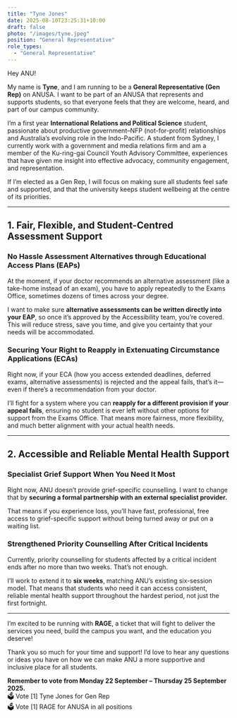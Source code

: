 ```yaml
---
title: "Tyne Jones"
date: 2025-08-10T23:25:31+10:00
draft: false
photo: "/images/tyne.jpeg"
position: "General Representative"
role_types:
  - "General Representative"
---
```


Hey ANU!  

My name is **Tyne**, and I am running to be a **General Representative (Gen Rep)** on ANUSA. I want to be part of an ANUSA that represents and supports students, so that everyone feels that they are welcome, heard, and part of our campus community.  

I’m a first year **International Relations and Political Science** student, passionate about productive government–NFP (not-for-profit) relationships and Australia’s evolving role in the Indo-Pacific. A student from Sydney, I currently work with a government and media relations firm and am a member of the Ku-ring-gai Council Youth Advisory Committee, experiences that have given me insight into effective advocacy, community engagement, and representation.  

If I’m elected as a Gen Rep, I will focus on making sure all students feel safe and supported, and that the university keeps student wellbeing at the centre of its priorities.  

---

## 1. Fair, Flexible, and Student-Centred Assessment Support

### No Hassle Assessment Alternatives through Educational Access Plans (EAPs)
At the moment, if your doctor recommends an alternative assessment (like a take-home instead of an exam), you have to apply repeatedly to the Exams Office, sometimes dozens of times across your degree.  

I want to make sure **alternative assessments can be written directly into your EAP**, so once it’s approved by the Accessibility team, you’re covered. This will reduce stress, save you time, and give you certainty that your needs will be accommodated.  

### Securing Your Right to Reapply in Extenuating Circumstance Applications (ECAs)
Right now, if your ECA (how you access extended deadlines, deferred exams, alternative assessments) is rejected and the appeal fails, that’s it—even if there’s a recommendation from your doctor.  

I’ll fight for a system where you can **reapply for a different provision if your appeal fails**, ensuring no student is ever left without other options for support from the Exams Office. That means more fairness, more flexibility, and much better alignment with your actual health needs.  

---

## 2. Accessible and Reliable Mental Health Support

### Specialist Grief Support When You Need It Most
Right now, ANU doesn’t provide grief-specific counselling. I want to change that by **securing a formal partnership with an external specialist provider.**  

That means if you experience loss, you’ll have fast, professional, free access to grief-specific support without being turned away or put on a waiting list.  

### Strengthened Priority Counselling After Critical Incidents
Currently, priority counselling for students affected by a critical incident ends after no more than two weeks. That’s not enough.  

I’ll work to extend it to **six weeks**, matching ANU’s existing six-session model. That means that students who need it can access consistent, reliable mental health support throughout the hardest period, not just the first fortnight.  

---

I’m excited to be running with **RAGE**, a ticket that will fight to deliver the services you need, build the campus you want, and the education you deserve!  

Thank you so much for your time and support! I’d love to hear any questions or ideas you have on how we can make ANU a more supportive and inclusive place for all students.  

**Remember to vote from Monday 22 September – Thursday 25 September 2025.**  
🗳️ Vote [1] Tyne Jones for Gen Rep  
🗳️ Vote [1] RAGE for ANUSA in all positions
